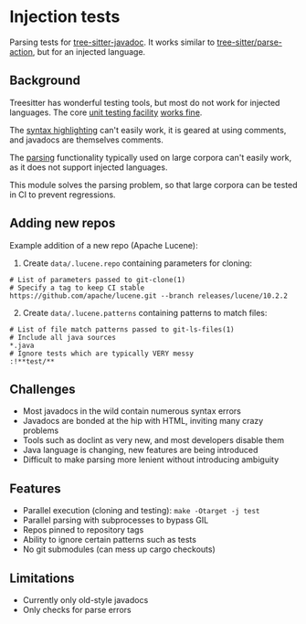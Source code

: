 # Injection tests

Parsing tests for [tree-sitter-javadoc](https://github.com/rmuir/tree-sitter-javadoc).
It works similar to [tree-sitter/parse-action](https://github.com/tree-sitter/parse-action), but for an injected language.

## Background

Treesitter has wonderful testing tools, but most do not work for injected languages.
The core [unit testing facility](https://tree-sitter.github.io/tree-sitter/creating-parsers/5-writing-tests.html) [works fine](../test/corpus).

The [syntax highlighting](https://tree-sitter.github.io/tree-sitter/3-syntax-highlighting.html#unit-testing) can't easily work, it is geared at using comments, and javadocs are themselves comments.

The [parsing](https://tree-sitter.github.io/tree-sitter/cli/parse.html) functionality typically used on large corpora can't easily work, as it does not support injected languages.

This module solves the parsing problem, so that large corpora can be tested in CI to prevent regressions.

## Adding new repos

Example addition of a new repo (Apache Lucene):

1. Create `data/.lucene.repo` containing parameters for cloning:

```
# List of parameters passed to git-clone(1)
# Specify a tag to keep CI stable
https://github.com/apache/lucene.git --branch releases/lucene/10.2.2
```

2. Create `data/.lucene.patterns` containing patterns to match files:

```
# List of file match patterns passed to git-ls-files(1)
# Include all java sources
*.java
# Ignore tests which are typically VERY messy
:!**test/**
```

## Challenges

* Most javadocs in the wild contain numerous syntax errors
* Javadocs are bonded at the hip with HTML, inviting many crazy problems
* Tools such as doclint as very new, and most developers disable them
* Java language is changing, new features are being introduced
* Difficult to make parsing more lenient without introducing ambiguity

## Features

* Parallel execution (cloning and testing): `make -Otarget -j test`
* Parallel parsing with subprocesses to bypass GIL
* Repos pinned to repository tags
* Ability to ignore certain patterns such as tests
* No git submodules (can mess up cargo checkouts)

## Limitations

* Currently only old-style javadocs
* Only checks for parse errors
